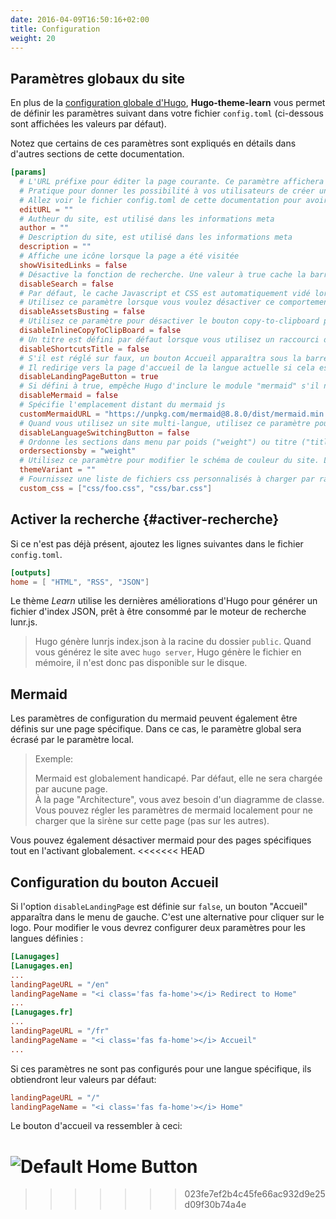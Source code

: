 ```yaml
---
date: 2016-04-09T16:50:16+02:00
title: Configuration
weight: 20
---
```


## Paramètres globaux du site

En plus de la [configuration globale d'Hugo](https://gohugo.io/overview/configuration/), **Hugo-theme-learn** vous permet de définir les paramètres suivant dans votre fichier `config.toml` (ci-dessous sont affichées les valeurs par défaut).

Notez que certains de ces paramètres sont expliqués en détails dans d'autres sections de cette documentation.

```toml
[params]
  # L'URL préfixe pour éditer la page courante. Ce paramètre affichera un bouton "Modifier cette page" on haut de de chacune des pages.
  # Pratique pour donner les possibilité à vos utilisateurs de créer une merge request pour votre doc.
  # Allez voir le fichier config.toml de cette documentation pour avoir un exemple.
  editURL = ""
  # Autheur du site, est utilisé dans les informations meta
  author = ""
  # Description du site, est utilisé dans les informations meta
  description = ""
  # Affiche une icône lorsque la page a été visitée
  showVisitedLinks = false
  # Désactive la fonction de recherche. Une valeur à true cache la barre de recherche.
  disableSearch = false
  # Par défaut, le cache Javascript et CSS est automatiquement vidé lorsqu'une nouvelle version du site est générée.
  # Utilisez ce paramètre lorsque vous voulez désactiver ce comportement (c'est parfois incompatible avec certains proxys)
  disableAssetsBusting = false
  # Utilisez ce paramètre pour désactiver le bouton copy-to-clipboard pour le code formatté sur une ligne.
  disableInlineCopyToClipBoard = false
  # Un titre est défini par défaut lorsque vous utilisez un raccourci dans le menu. Utilisez ce paramètre pour le cacher.
  disableShortcutsTitle = false
  # S'il est réglé sur faux, un bouton Accueil apparaîtra sous la barre de recherche dans le menu.
  # Il redirige vers la page d'accueil de la langue actuelle si cela est spécifié. (La valeur par défaut est "/")
  disableLandingPageButton = true
  # Si défini à true, empêche Hugo d'inclure le module "mermaid" s'il n'est pas nécessaire (réduira les temps de chargement et le trafic)
  disableMermaid = false
  # Spécifie l'emplacement distant du mermaid js
  customMermaidURL = "https://unpkg.com/mermaid@8.8.0/dist/mermaid.min.js"
  # Quand vous utilisez un site multi-langue, utilisez ce paramètre pour désactiver le bouton de changement de langue.
  disableLanguageSwitchingButton = false
  # Ordonne les sections dans menu par poids ("weight") ou titre ("title"). Défaut à "weight"
  ordersectionsby = "weight"
  # Utilisez ce paramètre pour modifier le schéma de couleur du site. Les valeurs par défaut sont "red", "blue", "green".
  themeVariant = ""
  # Fournissez une liste de fichiers css personnalisés à charger par rapport depuis le dossier `static/` à la racine du site.
  custom_css = ["css/foo.css", "css/bar.css"]
```

## Activer la recherche {#activer-recherche}

Si ce n'est pas déjà présent, ajoutez les lignes suivantes dans le fichier `config.toml`.

```toml
[outputs]
home = [ "HTML", "RSS", "JSON"]
```

Le thème *Learn* utilise les dernières améliorations d'Hugo pour générer un fichier d'index JSON, prêt à être consommé par le moteur de recherche lunr.js.

> Hugo génère lunrjs index.json à la racine du dossier `public`.
> Quand vous générez le site avec `hugo server`, Hugo génère le fichier en mémoire, il n'est donc pas disponible sur le disque.

## Mermaid

Les paramètres de configuration du mermaid peuvent également être définis sur une page spécifique. Dans ce cas, le paramètre global sera écrasé par le paramètre local.

> Exemple:
>
> Mermaid est globalement handicapé. Par défaut, elle ne sera chargée par aucune page.  
> À la page "Architecture", vous avez besoin d'un diagramme de classe. Vous pouvez régler les paramètres de mermaid localement pour ne charger que la sirène sur cette page (pas sur les autres).

Vous pouvez également désactiver mermaid pour des pages spécifiques tout en l'activant globalement.
<<<<<<< HEAD

## Configuration du bouton Accueil

Si l'option `disableLandingPage` est définie sur `false`, un bouton
"Accueil" apparaîtra dans le menu de gauche. C'est une alternative pour cliquer
sur le logo. Pour modifier le vous devrez configurer deux paramètres pour les
langues définies :

```toml
[Lanugages]
[Lanugages.en]
...
landingPageURL = "/en"
landingPageName = "<i class='fas fa-home'></i> Redirect to Home"
...
[Lanugages.fr]
...
landingPageURL = "/fr"
landingPageName = "<i class='fas fa-home'></i> Accueil"
...
```

Si ces paramètres ne sont pas configurés pour une langue spécifique, ils
obtiendront leur valeurs par défaut:

```toml
landingPageURL = "/"
landingPageName = "<i class='fas fa-home'></i> Home"
```

Le bouton d'accueil va ressembler à ceci:

![Default Home Button](/en/basics/configuration/images/home_button_defaults.jpg?width=100%)
=======
>>>>>>> 023fe7ef2b4c45fe66ac932d9e25d09f30b74a4e
